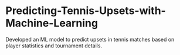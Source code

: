 # Predicting-Tennis-Upsets-with-Machine-Learning
Developed an ML model to predict upsets in tennis matches based on player statistics and tournament details.
